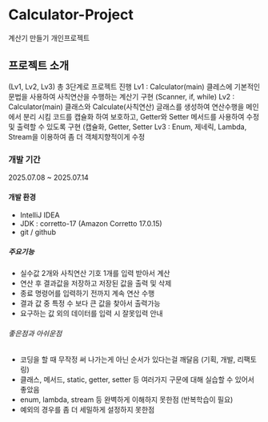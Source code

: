 # Calculator-Project
계산기 만들기 개인프로젝트

## 프로젝트 소개
(Lv1, Lv2, Lv3) 총 3단계로 프로젝트 진행
Lv1 : Calculator(main) 클레스에 기본적인 문법을 사용하여 사칙연산을 수행하는 계산기 구현 (Scanner, if, while)
Lv2 : Calculator(main) 클래스와 Calculate(사칙연산) 글래스를 생성하여 연산수행을 메인에서 분리 시킴
      코드를 캡슐화 하여 보호하고, Getter와 Setter 메서드를 사용하여 수정 및 출력할 수 있도록 구현 (캡슐화, Getter, Setter
Lv3 : Enum, 제네릭, Lambda, Stream을 이용하여 좀 더 객체지향적이게 수정

### 개발 기간
2025.07.08 ~ 2025.07.14

#### 개발 환경
- IntelliJ IDEA
- JDK : corretto-17 (Amazon Corretto 17.0.15)
- git / github

##### 주요기능
- 실수값 2개와 사칙연산 기호 1개를 입력 받아서 계산
- 연산 후 결과값을 저장하고 저장된 값을 출력 및 삭제
- 종료 명령어를 입력하기 전까지 계속 연산 수행
- 결과 값 중 특정 수 보다 큰 값을 찾아서 출력가능
- 요구하는 값 외의 데이터를 입력 시 잘못입력 안내

###### 좋은점과 아쉬운점
- 코딩을 할 때 무작정 써 나가는게 아닌 순서가 있다는걸 깨달음 (기획, 개발, 리팩토링)
- 클래스, 메서드, static, getter, setter 등 여러가지 구문에 대해 실습할 수 있어서 좋았음
- enum, lambda, stream 등 완벽하게 이해하지 못한점 (반복학습이 필요) 
- 예외의 경우를 좀 더 세밀하게 설정하지 못한점

  
